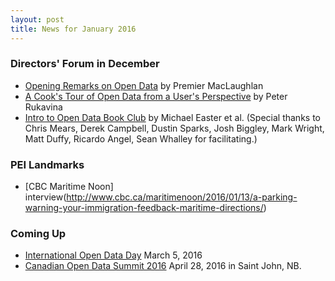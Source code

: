 ```yaml
---
layout: post
title: News for January 2016
---
```


### Directors' Forum in December

* [Opening Remarks on Open Data](https://www.youtube.com/watch?v=5YTGJqZaDzw) by Premier MacLaughlan
* [A Cook's Tour of Open Data from a User's Perspective](https://speakerdeck.com/reinvented/a-cooks-tour-of-open-data-from-a-users-perspective-directors-forum) by Peter Rukavina
* [Intro to Open Data Book Club](https://bitly.com/1ZfVnO4) by Michael Easter et al. (Special thanks to Chris Mears, Derek Campbell, Dustin Sparks, Josh Biggley, Mark Wright, Matt Duffy, Ricardo Angel, Sean Whalley for facilitating.)

### PEI Landmarks

* [CBC Maritime Noon] interview(http://www.cbc.ca/maritimenoon/2016/01/13/a-parking-warning-your-immigration-feedback-maritime-directions/)

### Coming Up

* [International Open Data Day](http://opendataday.org/#) March 5, 2016
* [Canadian Open Data Summit 2016](http://opendatasummit.ca/en/) April 28, 2016 in Saint John, NB.

